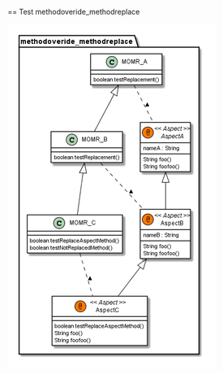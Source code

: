 == Test methodoveride_methodreplace

![methodoveride_methodreplace.png](gen-plantuml/methodoveride_methodreplace.png)